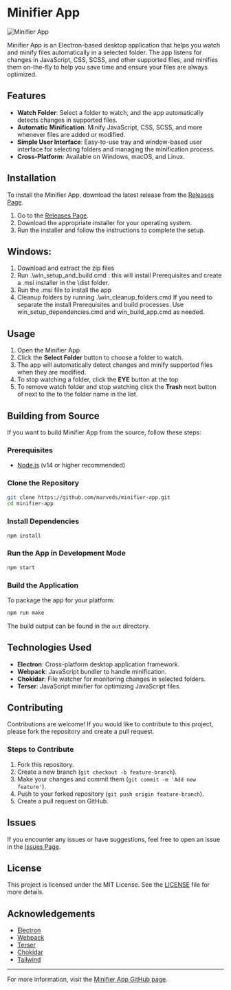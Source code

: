 # Minifier App

![Minifier App](https://img.shields.io/github/v/release/marveds/minifier-app)

Minifier App is an Electron-based desktop application that helps you watch and minify files automatically in a selected folder. The app listens for changes in JavaScript, CSS, SCSS, and other supported files, and minifies them on-the-fly to help you save time and ensure your files are always optimized.

## Features

- **Watch Folder**: Select a folder to watch, and the app automatically detects changes in supported files.
- **Automatic Minification**: Minify JavaScript, CSS, SCSS, and more whenever files are added or modified.
- **Simple User Interface**: Easy-to-use tray and window-based user interface for selecting folders and managing the minification process.
- **Cross-Platform**: Available on Windows, macOS, and Linux.

## Installation

To install the Minifier App, download the latest release from the [Releases Page](https://github.com/marveds/minifier-app/releases).

1. Go to the [Releases Page](https://github.com/marveds/minifier-app/releases).
2. Download the appropriate installer for your operating system.
3. Run the installer and follow the instructions to complete the setup.

## Windows:
1. Download and extract the zip files
2. Run .\win_setup_and_build.cmd : this will install Prerequisites and create a .msi installer in the \dist folder.
3. Run the .msi file to install the app
4. Cleanup folders by running .\win_cleanup_folders.cmd
If you need to separate the install Prerequisites and build processes. Use win_setup_dependencies.cmd and win_build_app.cmd as needed.

## Usage

1. Open the Minifier App.
2. Click the **Select Folder** button to choose a folder to watch.
3. The app will automatically detect changes and minify supported files when they are modified.
4. To stop watching a folder, click the **EYE** button at the top
5. To remove watch folder and stop watching click the **Trash** next button of next to the to the folder name in the list.

## Building from Source

If you want to build Minifier App from the source, follow these steps:

### Prerequisites

- [Node.js](https://nodejs.org/) (v14 or higher recommended)

### Clone the Repository

```bash
git clone https://github.com/marveds/minifier-app.git
cd minifier-app
```

### Install Dependencies

```bash
npm install
```

### Run the App in Development Mode

```bash
npm start
```

### Build the Application

To package the app for your platform:

```bash
npm run make
```

The build output can be found in the `out` directory.

## Technologies Used

- **Electron**: Cross-platform desktop application framework.
- **Webpack**: JavaScript bundler to handle minification.
- **Chokidar**: File watcher for monitoring changes in selected folders.
- **Terser**: JavaScript minifier for optimizing JavaScript files.

## Contributing

Contributions are welcome! If you would like to contribute to this project, please fork the repository and create a pull request.

### Steps to Contribute

1. Fork this repository.
2. Create a new branch (`git checkout -b feature-branch`).
3. Make your changes and commit them (`git commit -m 'Add new feature'`).
4. Push to your forked repository (`git push origin feature-branch`).
5. Create a pull request on GitHub.

## Issues

If you encounter any issues or have suggestions, feel free to open an issue in the [Issues Page](https://github.com/marveds/minifier-app/issues).

## License

This project is licensed under the MIT License. See the [LICENSE](https://github.com/marveds/minifier-app/blob/main/LICENSE) file for more details.

## Acknowledgements

- [Electron](https://www.electronjs.org/)
- [Webpack](https://webpack.js.org/)
- [Terser](https://github.com/terser/terser)
- [Chokidar](https://github.com/paulmillr/chokidar)
- [Tailwind](https://tailwindcss.com)

---

For more information, visit the [Minifier App GitHub page](https://github.com/marveds/minifier-app).

